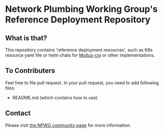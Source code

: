 # Network Plumbing Working Group's Reference Deployment Repository

## What is that?

This repository contains 'reference deployment resources', such as K8s resource yaml file or helm chats for [Multus-cni](https://github.com/intel/multus-cni) or other implementations.

## To Contributers

Feel free to file pull request. In your pull request, you need to add following files:

- README.md (which contains how to use)

## Contact

Please visit [the NPWG community page](https://github.com/k8snetworkplumbingwg/community) for more information.
